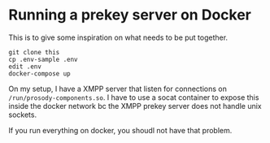 # Running a prekey server on Docker

This is to give some inspiration on what needs to be put together.

```
git clone this
cp .env-sample .env
edit .env
docker-compose up
```

On my setup, I have a XMPP server that listen for connections on
`/run/prosody-components.so`. I have to use a socat container to expose this
inside the docker network bc the XMPP prekey server does not handle unix
sockets.

If you run everything on docker, you shoudl not have that problem.
